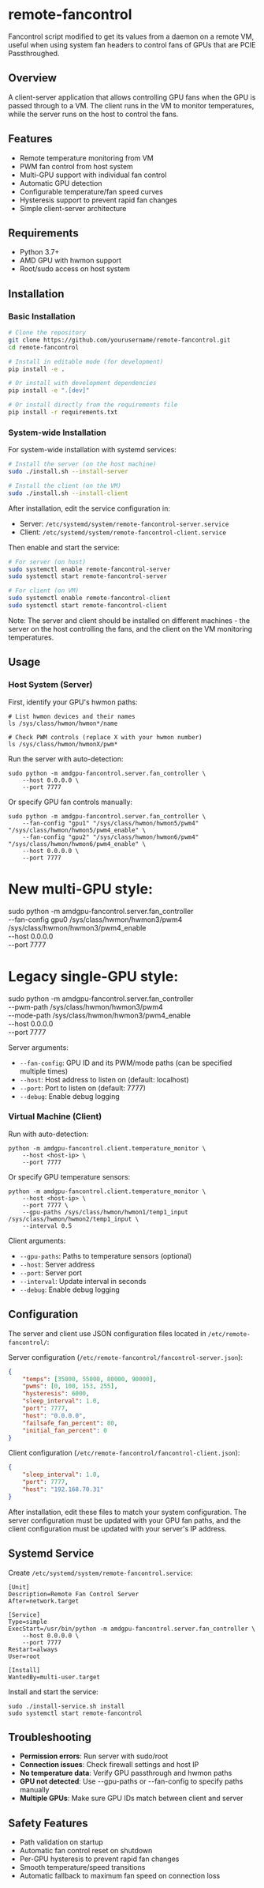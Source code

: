 # remote-fancontrol

Fancontrol script modified to get its values from a daemon on a remote VM, useful when using system fan headers to control fans of GPUs that are PCIE Passthroughed.

## Overview

A client-server application that allows controlling GPU fans when the GPU is passed through to a VM. The client runs in the VM to monitor temperatures, while the server runs on the host to control the fans.

## Features

- Remote temperature monitoring from VM
- PWM fan control from host system
- Multi-GPU support with individual fan control
- Automatic GPU detection
- Configurable temperature/fan speed curves
- Hysteresis support to prevent rapid fan changes
- Simple client-server architecture

## Requirements

- Python 3.7+
- AMD GPU with hwmon support
- Root/sudo access on host system

## Installation

### Basic Installation
```bash
# Clone the repository
git clone https://github.com/yourusername/remote-fancontrol.git
cd remote-fancontrol

# Install in editable mode (for development)
pip install -e .

# Or install with development dependencies
pip install -e ".[dev]"

# Or install directly from the requirements file
pip install -r requirements.txt
```

### System-wide Installation
For system-wide installation with systemd services:
```bash
# Install the server (on the host machine)
sudo ./install.sh --install-server

# Install the client (on the VM)
sudo ./install.sh --install-client
```

After installation, edit the service configuration in:
- Server: `/etc/systemd/system/remote-fancontrol-server.service`
- Client: `/etc/systemd/system/remote-fancontrol-client.service`

Then enable and start the service:
```bash
# For server (on host)
sudo systemctl enable remote-fancontrol-server
sudo systemctl start remote-fancontrol-server

# For client (on VM)
sudo systemctl enable remote-fancontrol-client
sudo systemctl start remote-fancontrol-client
```

Note: The server and client should be installed on different machines - the server on the host controlling the fans, and the client on the VM monitoring temperatures.

## Usage

### Host System (Server)

First, identify your GPU's hwmon paths:

```
# List hwmon devices and their names
ls /sys/class/hwmon/hwmon*/name

# Check PWM controls (replace X with your hwmon number)
ls /sys/class/hwmon/hwmonX/pwm*
```

Run the server with auto-detection:

```
sudo python -m amdgpu-fancontrol.server.fan_controller \
    --host 0.0.0.0 \
    --port 7777
```

Or specify GPU fan controls manually:

```
sudo python -m amdgpu-fancontrol.server.fan_controller \
    --fan-config "gpu1" "/sys/class/hwmon/hwmon5/pwm4" "/sys/class/hwmon/hwmon5/pwm4_enable" \
    --fan-config "gpu2" "/sys/class/hwmon/hwmon6/pwm4" "/sys/class/hwmon/hwmon6/pwm4_enable" \
    --host 0.0.0.0 \
    --port 7777
```

# New multi-GPU style:
sudo python -m amdgpu-fancontrol.server.fan_controller \
    --fan-config gpu0 /sys/class/hwmon/hwmon3/pwm4 /sys/class/hwmon/hwmon3/pwm4_enable \
    --host 0.0.0.0 \
    --port 7777

# Legacy single-GPU style:
sudo python -m amdgpu-fancontrol.server.fan_controller \
    --pwm-path /sys/class/hwmon/hwmon3/pwm4 \
    --mode-path /sys/class/hwmon/hwmon3/pwm4_enable \
    --host 0.0.0.0 \
    --port 7777
    
Server arguments:
- `--fan-config`: GPU ID and its PWM/mode paths (can be specified multiple times)
- `--host`: Host address to listen on (default: localhost)
- `--port`: Port to listen on (default: 7777)
- `--debug`: Enable debug logging

### Virtual Machine (Client)

Run with auto-detection:

```
python -m amdgpu-fancontrol.client.temperature_monitor \
    --host <host-ip> \
    --port 7777
```

Or specify GPU temperature sensors:

```
python -m amdgpu-fancontrol.client.temperature_monitor \
    --host <host-ip> \
    --port 7777 \
    --gpu-paths /sys/class/hwmon/hwmon1/temp1_input /sys/class/hwmon/hwmon2/temp1_input \
    --interval 0.5
```

Client arguments:
- `--gpu-paths`: Paths to temperature sensors (optional)
- `--host`: Server address
- `--port`: Server port
- `--interval`: Update interval in seconds
- `--debug`: Enable debug logging

## Configuration

The server and client use JSON configuration files located in `/etc/remote-fancontrol/`:

Server configuration (`/etc/remote-fancontrol/fancontrol-server.json`):
```json
{
    "temps": [35000, 55000, 80000, 90000],
    "pwms": [0, 100, 153, 255],
    "hysteresis": 6000,
    "sleep_interval": 1.0,
    "port": 7777,
    "host": "0.0.0.0",
    "failsafe_fan_percent": 80,
    "initial_fan_percent": 0
}
```

Client configuration (`/etc/remote-fancontrol/fancontrol-client.json`):
```json
{
    "sleep_interval": 1.0,
    "port": 7777,
    "host": "192.168.70.31"
}
```

After installation, edit these files to match your system configuration. The server configuration must be updated with your GPU fan paths, and the client configuration must be updated with your server's IP address.

## Systemd Service

Create `/etc/systemd/system/remote-fancontrol.service`:

```
[Unit]
Description=Remote Fan Control Server
After=network.target

[Service]
Type=simple
ExecStart=/usr/bin/python -m amdgpu-fancontrol.server.fan_controller \
    --host 0.0.0.0 \
    --port 7777
Restart=always
User=root

[Install]
WantedBy=multi-user.target
```

Install and start the service:

```
sudo ./install-service.sh install
sudo systemctl start remote-fancontrol
```

## Troubleshooting

- **Permission errors**: Run server with sudo/root
- **Connection issues**: Check firewall settings and host IP
- **No temperature data**: Verify GPU passthrough and hwmon paths
- **GPU not detected**: Use --gpu-paths or --fan-config to specify paths manually
- **Multiple GPUs**: Make sure GPU IDs match between client and server

## Safety Features

- Path validation on startup
- Automatic fan control reset on shutdown
- Per-GPU hysteresis to prevent rapid fan changes
- Smooth temperature/speed transitions
- Automatic fallback to maximum fan speed on connection loss
